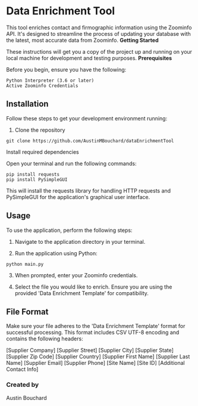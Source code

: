 # Data Enrichment Tool

This tool enriches contact and firmographic information using the Zoominfo API. It's designed to streamline the process of updating your database with the latest, most accurate data from Zoominfo.
**Getting Started**

These instructions will get you a copy of the project up and running on your local machine for development and testing purposes.
**Prerequisites**

Before you begin, ensure you have the following:
```
Python Interpreter (3.6 or later)
Active Zoominfo Credentials    
```
## Installation

Follow these steps to get your development environment running:

1. Clone the repository
  ```
  git clone https://github.com/AustinMBouchard/dataEnrichmentTool
   ```

Install required dependencies

Open your terminal and run the following commands:

    pip install requests
    pip install PySimpleGUI

This will install the requests library for handling HTTP requests and PySimpleGUI for the application's graphical user interface.

## Usage

To use the application, perform the following steps:

1. Navigate to the application directory in your terminal.

2. Run the application using Python:
  ```
  python main.py
  ```
3. When prompted, enter your Zoominfo credentials.

4. Select the file you would like to enrich. Ensure you are using the provided 'Data Enrichment Template' for compatibility.

## File Format

Make sure your file adheres to the 'Data Enrichment Template' format for successful processing. This format includes CSV UTF-8 encoding and contains the following headers:

[Supplier Company]	[Supplier Street]	[Supplier City]	[Supplier State]	[Supplier Zip Code]	[Supplier Country]	[Supplier First Name]	[Supplier Last Name]	[Supplier Email]	[Supplier Phone]	[Site Name]	[Site ID]	[Additional Contact Info]


### Created by

Austin Bouchard

